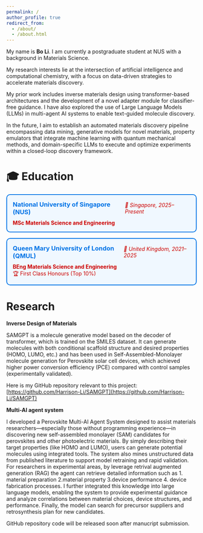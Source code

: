 ```yaml
---
permalink: /
author_profile: true
redirect_from: 
  - /about/
  - /about.html
---
```



My name is **Bo Li**. I am currently a postgraduate student at NUS with a background in Materials Science.  

My research interests lie at the intersection of artificial intelligence and computational chemistry, with a focus on data-driven strategies to accelerate materials discovery.  

My prior work includes inverse materials design using transformer-based architectures and the development of a novel adapter module for classifier-free guidance. I have also explored the use of Large Language Models (LLMs) in multi-agent AI systems to enable text-guided molecule discovery.  

In the future, I aim to establish an automated materials discovery pipeline encompassing data mining, generative models for novel materials, property emulators that integrate machine learning with quantum mechanical methods, and domain-specific LLMs to execute and optimize experiments within a closed-loop discovery framework.  

# 🎓 Education

<div style="border: 2px solid #0073e6; border-radius: 10px; padding: 15px; margin-bottom: 15px; background-color: #f0f8ff; color: #cc0000;">
  <div style="display: flex; justify-content: space-between; align-items: center;">
    <h3 style="margin: 0; color: #0073e6;">National University of Singapore (NUS)</h3>
    <span style="font-style: italic; color: #cc0000;">📍 Singapore, 2025–Present</span>
  </div>
  <p style="margin-top: 10px; margin-bottom: 0; color: #cc0000;">
    <b>MSc Materials Science and Engineering</b>
  </p>
</div>

<div style="border: 2px solid #0073e6; border-radius: 10px; padding: 15px; margin-bottom: 15px; background-color: #f0f8ff; color: #cc0000;">
  <div style="display: flex; justify-content: space-between; align-items: center;">
    <h3 style="margin: 0; color: #0073e6;">Queen Mary University of London (QMUL)</h3>
    <span style="font-style: italic; color: #cc0000;">📍 United Kingdom, 2021–2025</span>
  </div>
  <p style="margin-top: 10px; margin-bottom: 0; color: #cc0000;">
    <b>BEng Materials Science and Engineering</b><br>
    🏆 First Class Honours (Top 10%)
  </p>
</div>

# Research

**Inverse Design of Materials**

SAMGPT is a molecule generative model based on the decoder of transformer, which is trained on the SMILES dataset. It can generate molecules with both conditional scaffold structure and desired properties (HOMO, LUMO, etc.) and has been used in Self-Assembled-Monolayer molecule generation for Perovskite solar cell devices, which achieved higher power conversion efficiency (PCE) compared with control samples (experimentally validated).

Here is my GitHub repository relevant to this project: [https://github.com/Harrison-Li/SAMGPT](https://github.com/Harrison-Li/SAMGPT)

**Multi-AI agent system**

I developed a Perovskite Multi-AI Agent System designed to assist materials researchers—especially those without programming experience—in discovering new self-assembled monolayer (SAM) candidates for perovskites and other photoelectric materials. By simply describing their target properties (like HOMO and LUMO), users can generate potential molecules using integrated tools. The system also mines unstructured data from published literature to support model retraining and rapid validation. For researchers in experimental areas, by leverage retrival augmented generation (RAG) the agent can retrieve detailed information such as 1. material preparation 2.material property 3.device performance 4. device fabrication processes. I further integrated this knowledge into large language models, enabling the system to provide experimental guidance and analyze correlations between material choices, device structures, and performance. Finally, the model can search for precursor suppliers and retrosynthesis plan for new candidates.

GitHub repository code will be released soon after manucript submission.
